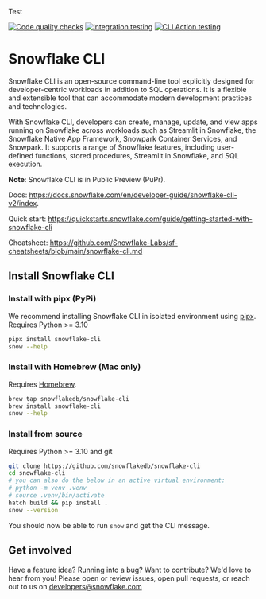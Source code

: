 <!--
 Copyright (c) 2024 Snowflake Inc.

 Licensed under the Apache License, Version 2.0 (the "License");
 you may not use this file except in compliance with the License.
 You may obtain a copy of the License at

 http://www.apache.org/licenses/LICENSE-2.0

 Unless required by applicable law or agreed to in writing, software
 distributed under the License is distributed on an "AS IS" BASIS,
 WITHOUT WARRANTIES OR CONDITIONS OF ANY KIND, either express or implied.
 See the License for the specific language governing permissions and
 limitations under the License.
 -->
Test 


[![Code quality checks](https://github.com/snowflakedb/snowflake-cli/actions/workflows/lint.yaml/badge.svg)](https://github.com/snowflakedb/snowflake-cli/actions/workflows/lint.yaml)
[![Integration testing](https://github.com/snowflakedb/snowflake-cli/actions/workflows/integration_test.yaml/badge.svg)](https://github.com/snowflakedb/snowflake-cli/actions/workflows/integration_test.yaml)
[![CLI Action testing](https://github.com/snowflakedb/snowflake-cli/actions/workflows/test_cli_action.yaml/badge.svg?branch=main)](https://github.com/snowflakedb/snowflake-cli/actions/workflows/test_cli_action.yaml)

[//]: # ([![Python 3.11]&#40;https://img.shields.io/badge/python-3.11-blue.svg&#41;]&#40;https://www.python.org/downloads/release/python-311/&#41;)

# Snowflake CLI

Snowflake CLI is an open-source command-line tool explicitly designed for developer-centric workloads in addition to SQL operations. It is a flexible and extensible tool that can accommodate modern development practices and technologies.

With Snowflake CLI, developers can create, manage, update, and view apps running on Snowflake across workloads such as Streamlit in Snowflake, the Snowflake Native App Framework, Snowpark Container Services, and Snowpark. It supports a range of Snowflake features, including user-defined functions, stored procedures, Streamlit in Snowflake, and SQL execution.

**Note**: Snowflake CLI is in Public Preview (PuPr).

Docs: <https://docs.snowflake.com/en/developer-guide/snowflake-cli-v2/index>.

Quick start: <https://quickstarts.snowflake.com/guide/getting-started-with-snowflake-cli>

Cheatsheet: <https://github.com/Snowflake-Labs/sf-cheatsheets/blob/main/snowflake-cli.md>

## Install Snowflake CLI

### Install with pipx (PyPi)

We recommend installing Snowflake CLI in isolated environment using [pipx](https://pipx.pypa.io/stable/). Requires Python >= 3.10

```bash
pipx install snowflake-cli
snow --help
```

### Install with Homebrew (Mac only)

Requires [Homebrew](https://brew.sh/).

```bash
brew tap snowflakedb/snowflake-cli
brew install snowflake-cli
snow --help
```

### Install from source

Requires Python >= 3.10 and git

```bash
git clone https://github.com/snowflakedb/snowflake-cli
cd snowflake-cli
# you can also do the below in an active virtual environment:
# python -m venv .venv
# source .venv/bin/activate
hatch build && pip install .
snow --version
```

You should now be able to run `snow` and get the CLI message.

## Get involved

Have a feature idea? Running into a bug? Want to contribute? We'd love to hear from you!
Please open or review issues, open pull requests, or reach out to us on <developers@snowflake.com>
